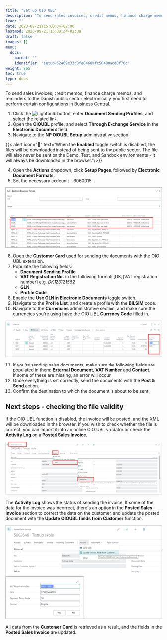 ```yaml
---
title: "Set up OIO UBL"
description: "To send sales invoices, credit memos, finance charge memos, and reminders to the Danish public sector electronically, you first need to perform certain configurations in Business Central."
lead: ""
date: 2023-09-21T15:00:34+02:00
lastmod: 2023-09-21T15:00:34+02:00
draft: false
images: []
menu:
  docs:
    parent: ""
    identifier: "setup-62469c33c8fe8468afc50480acd0f70c"
weight: 865
toc: true
type: docs
---
```


To send sales invoices, credit memos, finance charge memos, and reminders to the Danish public sector electronically, you first need to perform certain configurations in Business Central.

1. Click the ![Lightbulb](Lightbulb_icon.PNG) button, enter **Document Sending Profiles**, and select the related link.      
2. Open the **OIOUBL** profile, and select **Through Exchange Service** in the **Electronic Document** field.
3. Navigate to the **NP OIOUBL Setup** administrative section.

  {{< alert icon="📝" text="When the <b>Enabled</b> toggle switch is disabled, the files will be downloaded instead of being sent to the public sector. The file will also never be sent on the Demo, Test, and Sandbox environments - it will always be downloaded in the browser."/>}}

4. Open the **Actions** dropdown, click **Setup Pages**, followed by **Electronic Document Formats**.
5. Set the necessary codeunit - 6060015.    

  ![oio_ubl_codeunit](Images/oio_ubl_codeunit.png)

6. Open the **Customer Card** used for sending the documents with the OIO UBL extension.
7. Populate the following fields: 
   - **Document Sending Profile**
   - **VAT Registration No.** in the following format: \[DK][VAT registration number] e.g. *DK123121562*
   - **GLN**
   - **Profile Code**
8. Enable the **Use GLN in Electronic Documents** toggle switch.
9. Navigate to the **Profile List**, and create a profile with the **BILSIM** code.
10. Navigate to the **Currencies** administrative section, and make sure the currencies you're using have the OIO UBL **Currency Code** filled in.

  ![oio_ubl_currencies](Images/oio_ubl_currencies.png)

11. If you're sending sales documents, make sure the following fields are populated in them: **External Document**, **VAT Number** and **Contact**.    
    If some of these are missing, an error will occur.
12.  Once everything is set correctly, send the documents with the **Post & Send** action.
13.  Confirm the destination to which the document is about to be sent.    

## Next steps - checking the file validity

If the OIO UBL function is disabled, the invoice will be posted, and the XML will be downloaded in the browser. If you wish to check whether the file is correct, you can import it into an online OIO UBL validator or check the **Activity Log** on a **Posted Sales Invoice**.

![oio_ubl_file_validity](Images/oio_ubl_file_validity.PNG)

The **Activity Log** shows the status of sending the invoice. If some of the data for the invoice was incorrect, there's an option in the **Posted Sales Invoice** section to correct the data on the customer, and update the posted document with the **Update OIOUBL fields from Customer** function.

![oio_ubl_posted_sales_invoice](Images/oio_ubl_posted_sales_invoice.PNG)

All data from the **Customer Card** is retrieved as a result, and the fields in the **Posted Sales Invoice** are updated.